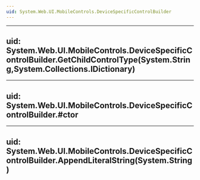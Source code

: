 ```yaml
---
uid: System.Web.UI.MobileControls.DeviceSpecificControlBuilder
---
```


---
uid: System.Web.UI.MobileControls.DeviceSpecificControlBuilder.GetChildControlType(System.String,System.Collections.IDictionary)
---

---
uid: System.Web.UI.MobileControls.DeviceSpecificControlBuilder.#ctor
---

---
uid: System.Web.UI.MobileControls.DeviceSpecificControlBuilder.AppendLiteralString(System.String)
---
